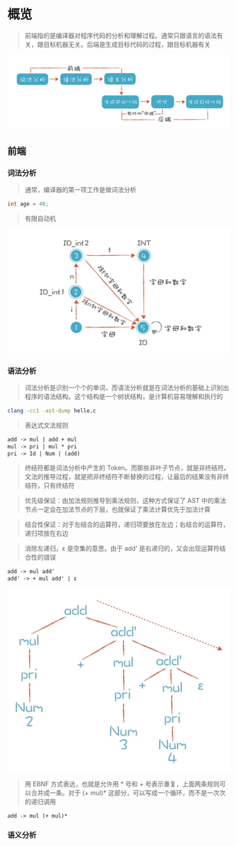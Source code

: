 # 概览

> 前端指的是编译器对程序代码的分析和理解过程。通常只跟语言的语法有关，跟目标机器无关。后端是生成目标代码的过程，跟目标机器有关

![](media/16602638834808/16602639937571.jpg)

## 前端
### 词法分析
> 通常，编译器的第一项工作是做词法分析

```c
int age = 40;
```

> 有限自动机

![](media/16602638834808/16602640326981.jpg)

### 语法分析
> 词法分析是识别一个个的单词，而语法分析就是在词法分析的基础上识别出程序的语法结构。这个结构是一个树状结构，是计算机容易理解和执行的

```bash
clang -cc1 -ast-dump hello.c
```

> 表达式文法规则

```
add -> mul | add + mul
mul -> pri | mul * pri
pri -> Id | Num | (add)
```

> 终结符都是词法分析中产生的 Token。而那些非叶子节点，就是非终结符。文法的推导过程，就是把非终结符不断替换的过程，让最后的结果没有非终结符，只有终结符

> 优先级保证：由加法规则推导到乘法规则，这种方式保证了 AST 中的乘法节点一定会在加法节点的下层，也就保证了乘法计算优先于加法计算

> 结合性保证：对于左结合的运算符，递归项要放在左边；右结合的运算符，递归项放在右边

> 消除左递归，ε 是空集的意思。由于 add' 是右递归的，又会出现运算符结合性的错误

```
add -> mul add'
add' -> + mul add' | ε
```

![](media/16602638834808/16602641278504.jpg)

> 用 EBNF 方式表达，也就是允许用 * 号和 + 号表示重复，上面两条规则可以合并成一条。对于 (+ mul)* 这部分，可以写成一个循环，而不是一次次的递归调用

```
add -> mul (+ mul)*
```

### 语义分析
